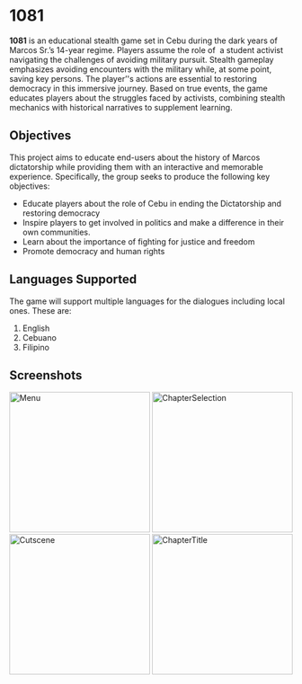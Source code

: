 # 1081

**1081** is an educational stealth game set in Cebu during the dark years of Marcos Sr.’s 14-year regime. Players assume the role of  a student activist navigating the challenges of avoiding military pursuit. Stealth gameplay emphasizes avoiding encounters with the military while, at some point, saving key persons. The player’'s actions are essential to restoring democracy in this immersive journey. Based on true events, the game educates players about the struggles faced by activists, combining stealth mechanics with historical narratives to supplement learning.

## Objectives

This project aims to educate end-users about the history of Marcos dictatorship while providing them with an interactive and memorable experience. Specifically, the group seeks to produce the following key objectives:

- Educate players about the role of Cebu in ending the Dictatorship and restoring democracy
- Inspire players to get involved in politics and make a difference in their own communities.
- Learn about the importance of fighting for justice and freedom
- Promote democracy and human rights

## **Languages Supported**

The game will support multiple languages for the dialogues including local ones. These are:

1. English
2. Cebuano
3. Filipino

## **Screenshots**
<img width="250" alt="Menu" src="https://github.com/liaminaki/1081/assets/87406026/521e8c50-589d-443e-953b-01bc478f623a">
<img width="250" alt="ChapterSelection" src="https://github.com/liaminaki/1081/assets/87406026/eabb16cb-a2df-432a-bf16-e8c9746ccec0">
<img width="250" alt="Cutscene" src="https://github.com/liaminaki/1081/assets/87406026/4f6fdc9a-f738-48cb-a1b7-a564d2230d68">
<img width="250" alt="ChapterTitle" src="https://github.com/liaminaki/1081/assets/87406026/b8dd1de5-872d-4c92-91d3-b0c0488cfec0">
